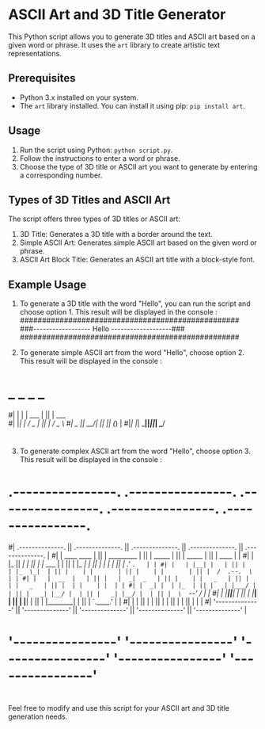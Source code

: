# ASCII Art and 3D Title Generator

This Python script allows you to generate 3D titles and ASCII art based on a given word or phrase. It uses the `art` library to create artistic text representations.

## Prerequisites

- Python 3.x installed on your system.
- The `art` library installed. You can install it using pip: `pip install art`.

## Usage

1. Run the script using Python: `python script.py`.
2. Follow the instructions to enter a word or phrase.
3. Choose the type of 3D title or ASCII art you want to generate by entering a corresponding number.

## Types of 3D Titles and ASCII Art

The script offers three types of 3D titles or ASCII art:

1. 3D Title: Generates a 3D title with a border around the text.
2. Simple ASCII Art: Generates simple ASCII art based on the given word or phrase.
3. ASCII Art Block Title: Generates an ASCII art title with a block-style font.

## Example Usage

1. To generate a 3D title with the word "Hello", you can run the script and choose option 1. This result will be displayed in the console :
##################################################
###------------------ Hello -------------------###
##################################################


2. To generate simple ASCII art from the word "Hello", choose option 2. This result will be displayed in the console :
# _   _        _  _        
#| | | |  ___ | || |  ___  
#| |_| | / _ \| || | / _ \ 
#|  _  ||  __/| || || (_) |
#|_| |_| \___||_||_| \___/ 
#
#

3. To generate complex ASCII art from the word "Hello", choose option 3. This result will be displayed in the console :
#
# .----------------.  .----------------.  .----------------.  .----------------.  .----------------. 
#| .--------------. || .--------------. || .--------------. || .--------------. || .--------------. |
#| |  ____  ____  | || |  _________   | || |   _____      | || |   _____      | || |     ____     | |
#| | |_   ||   _| | || | |_   ___  |  | || |  |_   _|     | || |  |_   _|     | || |   .'    `.   | |
#| |   | |__| |   | || |   | |_  \_|  | || |    | |       | || |    | |       | || |  /  .--.  \  | |
#| |   |  __  |   | || |   |  _|  _   | || |    | |   _   | || |    | |   _   | || |  | |    | |  | |
#| |  _| |  | |_  | || |  _| |___/ |  | || |   _| |__/ |  | || |   _| |__/ |  | || |  \  `--'  /  | |
#| | |____||____| | || | |_________|  | || |  |________|  | || |  |________|  | || |   `.____.'   | |
#| |              | || |              | || |              | || |              | || |              | |
#| '--------------' || '--------------' || '--------------' || '--------------' || '--------------' |
# '----------------'  '----------------'  '----------------'  '----------------'  '----------------'
#


Feel free to modify and use this script for your ASCII art and 3D title generation needs.

